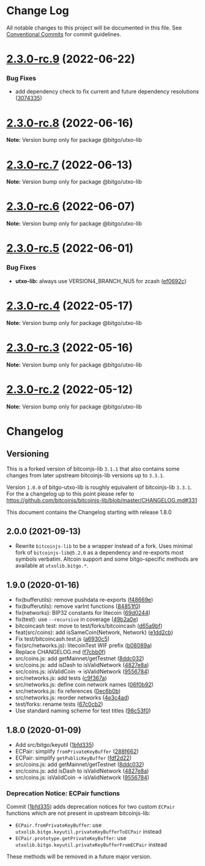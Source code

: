 # Change Log

All notable changes to this project will be documented in this file.
See [Conventional Commits](https://conventionalcommits.org) for commit guidelines.

# [2.3.0-rc.9](https://github.com/BitGo/BitGoJS/compare/@bitgo/utxo-lib@2.3.0-rc.8...@bitgo/utxo-lib@2.3.0-rc.9) (2022-06-22)


### Bug Fixes

* add dependency check to fix current and future dependency resolutions ([3074335](https://github.com/BitGo/BitGoJS/commit/30743356cff4ebb6d9e185f1a493b187614a1ea9))





# [2.3.0-rc.8](https://github.com/BitGo/BitGoJS/compare/@bitgo/utxo-lib@2.3.0-rc.7...@bitgo/utxo-lib@2.3.0-rc.8) (2022-06-16)

**Note:** Version bump only for package @bitgo/utxo-lib





# [2.3.0-rc.7](https://github.com/BitGo/BitGoJS/compare/@bitgo/utxo-lib@2.3.0-rc.6...@bitgo/utxo-lib@2.3.0-rc.7) (2022-06-13)

**Note:** Version bump only for package @bitgo/utxo-lib





# [2.3.0-rc.6](https://github.com/BitGo/BitGoJS/compare/@bitgo/utxo-lib@2.3.0-rc.5...@bitgo/utxo-lib@2.3.0-rc.6) (2022-06-07)

**Note:** Version bump only for package @bitgo/utxo-lib





# [2.3.0-rc.5](https://github.com/BitGo/BitGoJS/compare/@bitgo/utxo-lib@2.3.0-rc.4...@bitgo/utxo-lib@2.3.0-rc.5) (2022-06-01)


### Bug Fixes

* **utxo-lib:** always use VERSION4_BRANCH_NU5 for zcash ([ef0692c](https://github.com/BitGo/BitGoJS/commit/ef0692c6772f6d21fce3da6cc515dc74915c3c6d))





# [2.3.0-rc.4](https://github.com/BitGo/BitGoJS/compare/@bitgo/utxo-lib@2.3.0-rc.3...@bitgo/utxo-lib@2.3.0-rc.4) (2022-05-17)

**Note:** Version bump only for package @bitgo/utxo-lib





# [2.3.0-rc.3](https://github.com/BitGo/BitGoJS/compare/@bitgo/utxo-lib@2.3.0-rc.2...@bitgo/utxo-lib@2.3.0-rc.3) (2022-05-16)

**Note:** Version bump only for package @bitgo/utxo-lib





# [2.3.0-rc.2](https://github.com/BitGo/BitGoJS/compare/@bitgo/utxo-lib@2.3.0-rc.1...@bitgo/utxo-lib@2.3.0-rc.2) (2022-05-12)

**Note:** Version bump only for package @bitgo/utxo-lib





# Changelog

## Versioning

This is a forked version of bitcoinjs-lib `3.1.1` that also contains some changes from
later upstream bitcoinjs-lib versions up to `3.3.1`.

Version `1.0.0` of bitgo-utxo-lib is roughly equivalent of bitcoinjs-lib `3.3.1`. For the a changelog up to this point please refer to https://github.com/bitcoinjs/bitcoinjs-lib/blob/master/CHANGELOG.md#331

This document contains the Changelog starting with release 1.8.0

## 2.0.0 (2021-09-13)

* Rewrite `bitcoinjs-lib` to be a wrapper instead of a fork. Uses minimal fork of `bitcoinjs-lib@5.2.0` as a dependency and
re-exports most symbols verbatim. Altcoin support and some bitgo-specific methods are available at `utxolib.bitgo.*`.

## 1.9.0 (2020-01-16)

* fix(bufferutils): remove pushdata re-exports ([f48669e](https://github.com/BitGo/bitgo-utxo-lib/commit/f48669e))
* fix(bufferutils): remove varInt functions ([84851f0](https://github.com/BitGo/bitgo-utxo-lib/commit/84851f0))
* fix(networks): BIP32 constants for litecoin ([69d0244](https://github.com/BitGo/bitgo-utxo-lib/commit/69d0244)) 
* fix(test): use `--recursive` in coverage ([49b2a0e](https://github.com/BitGo/bitgo-utxo-lib/commit/49b2a0e))
* bitcoincash test: move to test/forks/bitcoincash ([d65a9bf](https://github.com/BitGo/bitgo-utxo-lib/commit/d65a9bf))
* feat(src/coins): add isSameCoin(Network, Network) ([e1dd2cb](https://github.com/BitGo/bitgo-utxo-lib/commit/e1dd2cb))
* Fix test/bitcoincash.test.js ([a6930c5](https://github.com/BitGo/bitgo-utxo-lib/commit/a6930c5))
* fix(src/networks.js): litecoinTest WIF prefix ([b08089a](https://github.com/BitGo/bitgo-utxo-lib/commit/b08089a))
* Replace CHANGELOG.md ([f7cbb0f](https://github.com/BitGo/bitgo-utxo-lib/commit/f7cbb0f))
* src/coins.js: add getMainnet/getTestnet ([8ddc032](https://github.com/BitGo/bitgo-utxo-lib/commit/8ddc032))
* src/coins.js: add isDash to isValidNetwork ([4827e8a](https://github.com/BitGo/bitgo-utxo-lib/commit/4827e8a))
* src/coins.js: isValidCoin -> isValidNetwork ([9556784](https://github.com/BitGo/bitgo-utxo-lib/commit/9556784))
* src/networks.js: add tests ([c9f367a](https://github.com/BitGo/bitgo-utxo-lib/commit/c9f367a))
* src/networks.js: define coin network names ([06f0b92](https://github.com/BitGo/bitgo-utxo-lib/commit/06f0b92))
* src/networks.js: fix references ([0ec6b0b](https://github.com/BitGo/bitgo-utxo-lib/commit/0ec6b0b))
* src/networks.js: reorder networks ([4e3c4ad](https://github.com/BitGo/bitgo-utxo-lib/commit/4e3c4ad))
* test/forks: rename tests ([67c0cb2](https://github.com/BitGo/bitgo-utxo-lib/commit/67c0cb2))
* Use standard naming scheme for test titles ([98c53f0](https://github.com/BitGo/bitgo-utxo-lib/commit/98c53f0))



## 1.8.0 (2020-01-09)

* Add src/bitgo/keyutil ([1bfd335](https://github.com/BitGo/bitgo-utxo-lib/commit/1bfd335))
* ECPair: simplify `fromPrivateKeyBuffer` ([288f662](https://github.com/BitGo/bitgo-utxo-lib/commit/288f662))
* ECPair: simplify `getPublicKeyBuffer` ([fdf2d22](https://github.com/BitGo/bitgo-utxo-lib/commit/fdf2d22))
* src/coins.js: add getMainnet/getTestnet ([8ddc032](https://github.com/BitGo/bitgo-utxo-lib/commit/8ddc032))
* src/coins.js: add isDash to isValidNetwork ([4827e8a](https://github.com/BitGo/bitgo-utxo-lib/commit/4827e8a))
* src/coins.js: isValidCoin -> isValidNetwork ([9556784](https://github.com/BitGo/bitgo-utxo-lib/commit/9556784))

### Deprecation Notice: ECPair functions

Commit ([1bfd335](https://github.com/BitGo/bitgo-utxo-lib/commit/1bfd335)) adds deprecation notices for two custom `ECPair` functions which are not present in upstream bitcoinjs-lib:

* `ECPair.fromPrivateKeyBuffer`: use `utxolib.bitgo.keyutil.privateKeyBufferToECPair` instead
* `ECPair.prototype.getPrivateKeyBuffer`: use `utxolib.bitgo.keyutil.privateKeyBufferFromECPair` instead

These methods will be removed in a future major version.
